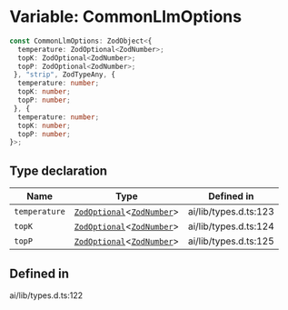 # Variable: CommonLlmOptions

```ts
const CommonLlmOptions: ZodObject<{
  temperature: ZodOptional<ZodNumber>;
  topK: ZodOptional<ZodNumber>;
  topP: ZodOptional<ZodNumber>;
 }, "strip", ZodTypeAny, {
  temperature: number;
  topK: number;
  topP: number;
 }, {
  temperature: number;
  topK: number;
  topP: number;
}>;
```

## Type declaration

| Name | Type | Defined in |
| ------ | ------ | ------ |
| `temperature` | [`ZodOptional`](../namespaces/z/classes/ZodOptional.md)\<[`ZodNumber`](../namespaces/z/classes/ZodNumber.md)\> | ai/lib/types.d.ts:123 |
| `topK` | [`ZodOptional`](../namespaces/z/classes/ZodOptional.md)\<[`ZodNumber`](../namespaces/z/classes/ZodNumber.md)\> | ai/lib/types.d.ts:124 |
| `topP` | [`ZodOptional`](../namespaces/z/classes/ZodOptional.md)\<[`ZodNumber`](../namespaces/z/classes/ZodNumber.md)\> | ai/lib/types.d.ts:125 |

## Defined in

ai/lib/types.d.ts:122
